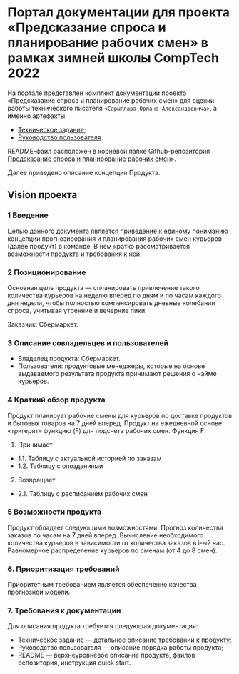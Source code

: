 # Портал документации для проекта «Предсказание спроса и планирование рабочих смен» в рамках зимней школы CompTech 2022

На портале представлен комплект документации проекта «Предсказание спроса и планирование рабочих смен» для оценки работы технического писателя `<Сарыглара Орлана Александровича>`, а именно артефакты:

- [Техническое задание](https://github.com/comptech-winter-school/shift-planning/blob/main/docs/tz.md);
- [Руководство пользователя](https://github.com/comptech-winter-school/shift-planning/blob/main/docs/source/user_guide.md).

README-файл расположен в корневой папке Github-репозитория [Предсказание спроса и планирование рабочих смен»](https://github.com/comptech-winter-school/shift-planning).

Далее приведено описание концепции Продукта.


## Vision проекта


### 1 Введение

Целью данного документа является приведение к единому пониманию концепции прогнозирования и планирования рабочих смен курьеров (далее продукт) в команде. В нем кратко рассматривается возможности продукта и требования к ней.

### 2 Позиционирование

Основная цель продукта — спланировать привлечение такого количества курьеров на неделю вперед по дням и по часам каждого дня недели, чтобы полностью компенсировать дневные колебания спроса, учитывая утренние и вечерние пики.

Заказчик: Сбермаркет.

### 3 Описание совладельцев и пользователей
- Владелец продукта: Сбермаркет.
- Пользователи: продуктовые менеджеры, которые на основе выдаваемого результата продукта принимают решения о найме курьеров.

### 4 Краткий обзор продукта			
Продукт планирует рабочие смены для курьеров по доставке продуктов и бытовых товаров на 7 дней вперед. 
Продукт на ежедневной основе «тригерит» функцию (F) для подсчета рабочих смен.
Функция F:
1. Принимает
- 1.1.  Таблицу с актуальной историей по заказам
- 1.2.  Таблицу с опозданиями 
2. Возвращает
- 2.1. Таблицу с расписанием рабочих смен

### 5 Возможности продукта

Продукт обладает следующими возможностями:
Прогноз количества заказов по часам на 7 дней вперед.
Вычисление необходимого количества курьеров в зависимости от количества заказов в i-ый час.
Равномерное распределение курьеров по сменам (от 4 до 8 смен).
		
### 6. Приоритизация требований
Приоритетным требованием является обеспечение качества прогнозной модели.



### 7. Требования к документации
Для описания продукта требуется следующая документация:

- Техническое задание — детальное описание требований к продукту;
- Руководство пользователя — описание порядка работы продукта;
- README — верхнеуровневое описание продукта, файлов репозитория, инструкция quick start.
